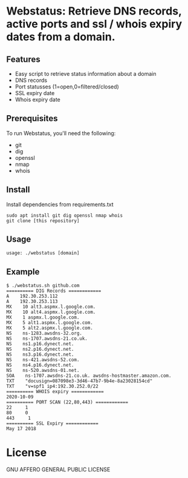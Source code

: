 # Webstatus: Retrieve DNS records, active ports and ssl / whois expiry dates from a domain. 

## Features
- Easy script to retrieve status information about a domain
- DNS records
- Port statusses (1=open,0=filtered/closed)
- SSL expiry date
- Whois expiry date

## Prerequisites
To run Webstatus, you'll need the following:
- git
- dig
- openssl
- nmap
- whois

## Install 
Install dependencies from requirements.txt
```
sudo apt install git dig openssl nmap whois
git clone [this repository]
```

##  Usage
```
usage: ./webstatus [domain]
```

##  Example
```
$ ./webstatus.sh github.com
========== DIG Records ============
A    192.30.253.112 
A    192.30.253.113 
MX    10 alt3.aspmx.l.google.com.
MX    10 alt4.aspmx.l.google.com.
MX    1 aspmx.l.google.com.
MX    5 alt1.aspmx.l.google.com.
MX    5 alt2.aspmx.l.google.com.
NS    ns-1283.awsdns-32.org. 
NS    ns-1707.awsdns-21.co.uk. 
NS    ns1.p16.dynect.net. 
NS    ns2.p16.dynect.net. 
NS    ns3.p16.dynect.net. 
NS    ns-421.awsdns-52.com. 
NS    ns4.p16.dynect.net. 
NS    ns-520.awsdns-01.net. 
SOA    ns-1707.awsdns-21.co.uk. awsdns-hostmaster.amazon.com.
TXT    "docusign=087098e3-3d46-47b7-9b4e-8a23028154cd" 
TXT    "v=spf1 ip4:192.30.252.0/22
========== WHOIS expiry ============
2020-10-09
========== PORT SCAN (22,80,443) ============
22     1
80     0
443     1
========== SSL Expiry ============
May 17 2018
```

# License
GNU AFFERO GENERAL PUBLIC LICENSE
